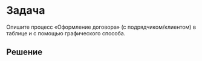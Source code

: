 # Задача

Опишите процесс «Оформление договора» (с подрядчиком/клиентом) в таблице и с помощью графического способа.

## Решение
